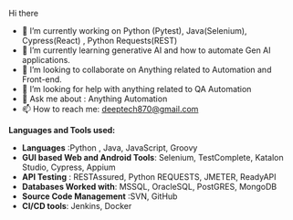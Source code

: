 Hi there

- 🔭 I’m currently working on Python (Pytest), Java(Selenium), Cypress(React) , Python Requests(REST)
- 🌱 I’m currently learning generative AI and how to automate Gen AI applications.
- 👯 I’m looking to collaborate on Anything related to Automation and Front-end.
- 🤔 I’m looking for help with anything related to QA Automation
- 💬 Ask me about : Anything Automation
- 📫 How to reach me: deeptech870@gmail.com

**Languages and Tools used:**

- **Languages** :Python , Java, JavaScript, Groovy
- **GUI based Web and Android Tools**: Selenium, TestComplete, Katalon Studio, Cypress, Appium
- **API Testing** : RESTAssured, Python REQUESTS, JMETER, ReadyAPI
- **Databases Worked with**: MSSQL, OracleSQL, PostGRES, MongoDB
- **Source Code Management** :SVN, GitHub
- **CI/CD tools**: Jenkins, Docker


 

<!--**deeptech86/deeptech86** is a ✨ _special_ ✨ repository because its `README.md` (this file) appears on your GitHub profile. 
